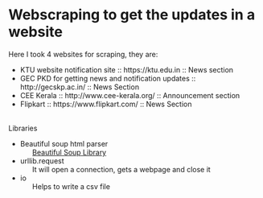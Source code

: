 # Webscraping to get the updates in a website
Here I took 4 websites for scraping, they are: 
<ul>
  <li> KTU website notification site :: https://ktu.edu.in :: News section
    <li> GEC PKD for getting news and notification updates :: http://gecskp.ac.in/ :: News Section
      <li> CEE Kerala :: http://www.cee-kerala.org/ :: Announcement section
        <li> Flipkart :: https://www.flipkart.com/ :: News Section
<br>
 </ul>
<br>
Libraries
<ul>
<li>Beautiful soup html parser
  <ul><a href="https://www.crummy.com/software/BeautifulSoup/bs4/doc/">Beautiful Soup Library</a>
  </ul> </li>   
<li>urllib.request
  <ul>It will open a connection, gets a webpage and close it
  </ul> </li>
  <li>io
    <ul>Helps to write a csv file
    </ul></li>
</ul>
<br>
